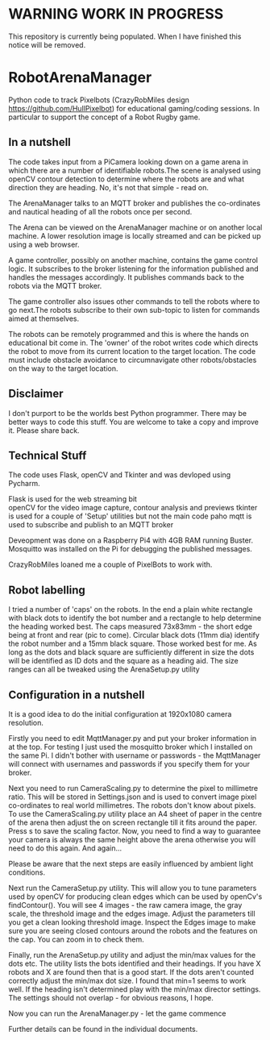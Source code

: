 # WARNING WORK IN PROGRESS
This repository is currently being populated. When I have finished this notice will be removed.

# RobotArenaManager
Python code to track Pixelbots (CrazyRobMiles design https://github.com/HullPixelbot) for educational gaming/coding sessions. In particular to support the concept of a Robot Rugby game.

## In a nutshell
The code takes input from a PiCamera looking down on a game arena in which there are a number of identifiable robots.The scene is analysed using openCV contour detection to determine where the robots are and what direction they are heading. No, it's not that simple - read on.

The ArenaManager talks to an MQTT broker and publishes the co-ordinates and nautical heading of all the robots once per second.

The Arena can be viewed on the ArenaManager machine or on another local machine. A lower resolution image is locally streamed and can be picked up using a web browser.

A game controller, possibly on another machine, contains the game control logic. It subscribes to the broker listening for the information published and handles the messages accordingly. It publishes commands back to the robots via the MQTT broker.

The game controller also issues other commands to tell the robots where to go next.The robots subscribe to their own sub-topic to listen for commands aimed at themselves.

The robots can be remotely programmed and this is where the hands on educational bit come in. The 'owner' of the robot writes code which directs the robot to move from its current location to the target location. The code must include obstacle avoidance to circumnavigate other robots/obstacles on the way to the target location.

## Disclaimer

I don't purport to be the worlds best Python programmer. There may be better ways to code this stuff. You are welcome to take a copy and improve it. Please share back.

## Technical Stuff

The code uses Flask, openCV and Tkinter and was devloped using Pycharm.

Flask is used for the web streaming bit  
openCV for the video image capture, contour analysis and previews 
tkinter is used for a couple of 'Setup' utilities but not the main code
paho mqtt is used to subscribe and publish to an MQTT broker

Deveopment was done on a Raspberry Pi4 with 4GB RAM running Buster. Mosquitto was installed on the Pi for debugging the published messages.

CrazyRobMiles loaned me a couple of PixelBots to work with.

## Robot labelling

I tried a number of 'caps' on the robots. In the end a plain white rectangle with black dots to identify the bot number and a rectangle to help determine the heading worked best. The caps measured 73x83mm - the short edge being at front and rear (pic to come). Circular black dots (11mm dia) identify the robot number and a 15mm black square. Those worked best for me. As long as the dots and black square are sufficiently different in size the dots will be identified as ID dots and the square as a heading aid. The size ranges can all be tweaked using the ArenaSetup.py utility


## Configuration in a nutshell

It is a good idea to do the initial configuration at 1920x1080 camera resolution. 

Firstly you need to edit MqttManager.py and put your broker information in at the top. For testing I just used the mosquitto broker which I installed on the same Pi. I didn't bother with username or passwords - the MqttManager will connect with usernames and passwords if you specify them for your broker.

Next you need to run CameraScaling.py to determine the pixel to millimetre ratio. This will be stored in Settings.json and is used to convert image pixel co-ordinates to real world millimetres. The robots don't know about pixels. To use the CameraScaling.py utility place an A4 sheet of paper in the centre of the arena then adjust the on screen rectangle till it fits around the paper. Press s to save the scaling factor. Now, you need to find a way to guarantee your camera is always the same height above the arena otherwise you will need to do this again. And again... 

Please be aware that the next steps are easily influenced by ambient light conditions.

Next run the CameraSetup.py utility. This will allow you to tune parameters used by openCV for producing clean edges which can be used by openCv's findContour(). You will see 4 images - the raw camera image, the gray scale, the threshold image and the edges image. Adjust the parameters till you get a clean looking threshold image. Inspect the Edges image to make sure you are seeing closed contours around the robots and the features on the cap. You can zoom in to check them.

Finally, run the ArenaSetup.py utility and adjust the min/max values for the dots etc. The utility lists the bots identified and their headings. If you have X robots and X are found then that is a good start. If the dots aren't counted correctly adjust the min/max dot size. I found that min=1 seems to work well. If the heading isn't determined play with the min/max director settings. The settings should not overlap - for obvious reasons, I hope.

Now you can run the ArenaManager.py - let the game commence

Further details can be found in the individual documents.















